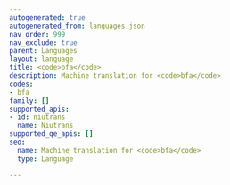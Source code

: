 ```yaml
---
autogenerated: true
autogenerated_from: languages.json
nav_order: 999
nav_exclude: true
parent: Languages
layout: language
title: <code>bfa</code>
description: Machine translation for <code>bfa</code>
codes:
- bfa
family: []
supported_apis:
- id: niutrans
  name: Niutrans
supported_qe_apis: []
seo:
  name: Machine translation for <code>bfa</code>
  type: Language

---
```



